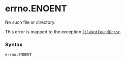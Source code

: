 # errno.ENOENT

No such file or directory.

This error is mapped to the exception [`FileNotFoundError`](/exceptions/FileNotFoundError.md).

### Syntax

```python
errno.ENOENT
```

